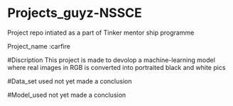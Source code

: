 # Projects_guyz-NSSCE
Project repo intiated as  a part of Tinker mentor ship programme

Project_name :carfire

#Discription
This project is made to devolop a machine-learning model where real images in RGB is converted into portraited black and white pics

#Data_set used 
not yet made a conclusion

#Model_used
not yet made a conclusion
